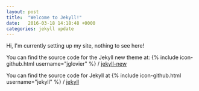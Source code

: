 ```yaml
---
layout: post
title:  "Welcome to Jekyll!"
date:   2016-03-18 14:18:48 +0000
categories: jekyll update
---
```

Hi, I'm currently setting up my site, nothing to see here!

You can find the source code for the Jekyll new theme at:
{% include icon-github.html username="jglovier" %} /
[jekyll-new](https://github.com/jglovier/jekyll-new)

You can find the source code for Jekyll at
{% include icon-github.html username="jekyll" %} /
[jekyll](https://github.com/jekyll/jekyll)
